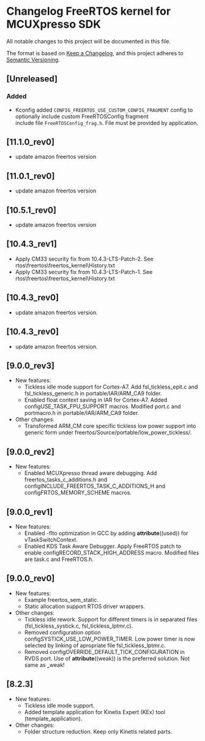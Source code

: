 # Changelog FreeRTOS kernel for MCUXpresso SDK

All notable changes to this project will be documented in this file.

The format is based on [Keep a Changelog](https://keepachangelog.com/en/1.1.0/),
and this project adheres to [Semantic Versioning](https://semver.org/spec/v2.0.0.html).

## [Unreleased]

### Added

- Kconfig added `CONFIG_FREERTOS_USE_CUSTOM_CONFIG_FRAGMENT` config to optionally include custom FreeRTOSConfig fragment  
  include file `FreeRTOSConfig_frag.h`. File must be provided by application.

## [11.1.0_rev0]
- update amazon freertos version

## [11.0.1_rev0]
- update amazon freertos version

## [10.5.1_rev0]
- update amazon freertos version

## [10.4.3_rev1]
- Apply CM33 security fix from 10.4.3-LTS-Patch-2. See rtos\freertos\freertos_kernel\History.txt
- Apply CM33 security fix from 10.4.3-LTS-Patch-1. See rtos\freertos\freertos_kernel\History.txt

## [10.4.3_rev0]
- update amazon freertos version.

## [10.4.3_rev0]
- update amazon freertos version.

## [9.0.0_rev3]
- New features:
  - Tickless idle mode support for Cortex-A7. Add fsl_tickless_epit.c and fsl_tickless_generic.h in portable/IAR/ARM_CA9 folder.
  - Enabled float context saving in IAR for Cortex-A7. Added configUSE_TASK_FPU_SUPPORT macros. Modified port.c and portmacro.h in portable/IAR/ARM_CA9 folder.
- Other changes:
  - Transformed ARM_CM core specific tickless low power support into generic form under freertos/Source/portable/low_power_tickless/.

## [9.0.0_rev2]
- New features:
    - Enabled MCUXpresso thread aware debugging. Add freertos_tasks_c_additions.h and configINCLUDE_FREERTOS_TASK_C_ADDITIONS_H and configFRTOS_MEMORY_SCHEME macros.

## [9.0.0_rev1]
- New features:
  - Enabled -flto optimization in GCC by adding __attribute__((used)) for vTaskSwitchContext.
  - Enabled KDS Task Aware Debugger. Apply FreeRTOS patch to enable configRECORD_STACK_HIGH_ADDRESS macro. Modified files are task.c and FreeRTOS.h.

## [9.0.0_rev0]
- New features:
  - Example freertos_sem_static.
  - Static allocation support RTOS driver wrappers.
- Other changes:
  - Tickless idle rework. Support for different timers is in separated files (fsl_tickless_systick.c, fsl_tickless_lptmr.c).
  - Removed configuration option configSYSTICK_USE_LOW_POWER_TIMER. Low power timer is now selected by linking of apropriate file fsl_tickless_lptmr.c.
  - Removed configOVERRIDE_DEFAULT_TICK_CONFIGURATION in RVDS port. Use of __attribute__((weak)) is the preferred solution. Not same as _weak!

## [8.2.3]
- New features:
  - Tickless idle mode support.
  - Added template application for Kinetis Expert (KEx) tool (template_application).
- Other changes:
  - Folder structure reduction. Keep only Kinetis related parts.
